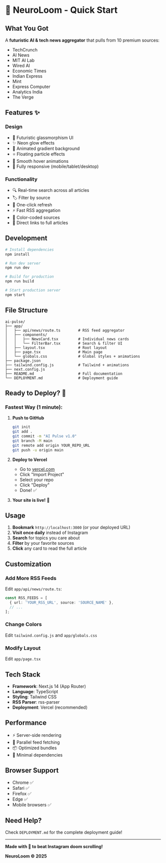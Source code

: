 # 🚀 NeuroLoom - Quick Start

## What You Got

A **futuristic AI & tech news aggregator** that pulls from 10 premium sources:
- TechCrunch
- AI News
- MIT AI Lab
- Wired AI
- Economic Times
- Indian Express
- Mint
- Express Computer
- Analytics India
- The Verge

## Features ✨

### Design
- 🎨 Futuristic glassmorphism UI
- ✨ Neon glow effects
- 🌊 Animated gradient background
- ⭐ Floating particle effects
- 🎯 Smooth hover animations
- 📱 Fully responsive (mobile/tablet/desktop)

### Functionality
- 🔍 Real-time search across all articles
- 🏷️ Filter by source
- 🔄 One-click refresh
- ⚡ Fast RSS aggregation
- 🎨 Color-coded sources
- 🔗 Direct links to full articles

## Development

```bash
# Install dependencies
npm install

# Run dev server
npm run dev

# Build for production
npm run build

# Start production server
npm start
```

## File Structure

```
ai-pulse/
├── app/
│   ├── api/news/route.ts        # RSS feed aggregator
│   ├── components/
│   │   ├── NewsCard.tsx         # Individual news cards
│   │   └── FilterBar.tsx        # Search & filter UI
│   ├── layout.tsx               # Root layout
│   ├── page.tsx                 # Main page
│   └── globals.css              # Global styles + animations
├── package.json
├── tailwind.config.js           # Tailwind + animations
├── next.config.js
├── README.md                    # Full documentation
└── DEPLOYMENT.md                # Deployment guide
```

## Ready to Deploy? 🚀

### Fastest Way (1 minute):

1. **Push to GitHub**
   ```bash
   git init
   git add .
   git commit -m "AI Pulse v1.0"
   git branch -M main
   git remote add origin YOUR_REPO_URL
   git push -u origin main
   ```

2. **Deploy to Vercel**
   - Go to [vercel.com](https://vercel.com)
   - Click "Import Project"
   - Select your repo
   - Click "Deploy"
   - Done! ✅

3. **Your site is live!** 🎉

## Usage

1. **Bookmark** `http://localhost:3000` (or your deployed URL)
2. **Visit once daily** instead of Instagram
3. **Search** for topics you care about
4. **Filter** by your favorite sources
5. **Click** any card to read the full article

## Customization

### Add More RSS Feeds
Edit `app/api/news/route.ts`:
```typescript
const RSS_FEEDS = [
  { url: 'YOUR_RSS_URL', source: 'SOURCE_NAME' },
  // ...
];
```

### Change Colors
Edit `tailwind.config.js` and `app/globals.css`

### Modify Layout
Edit `app/page.tsx`

## Tech Stack

- **Framework**: Next.js 14 (App Router)
- **Language**: TypeScript
- **Styling**: Tailwind CSS
- **RSS Parser**: rss-parser
- **Deployment**: Vercel (recommended)

## Performance

- ⚡ Server-side rendering
- 🚀 Parallel feed fetching
- 📦 Optimized bundles
- 🎯 Minimal dependencies

## Browser Support

- Chrome ✅
- Safari ✅
- Firefox ✅
- Edge ✅
- Mobile browsers ✅

## Need Help?

Check `DEPLOYMENT.md` for the complete deployment guide!

---

**Made with 💜 to beat Instagram doom scrolling!**

**NeuroLoom © 2025**

